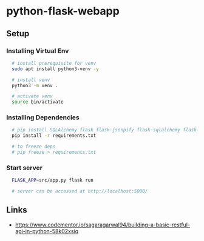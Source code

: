 # python-flask-webapp

## Setup

### Installing Virtual Env

```bash
  # install prerequisite for venv
  sudo apt install python3-venv -y

  # install venv
  python3 -m venv .

  # activate venv
  source bin/activate
```

### Installing Dependencies

```bash
  # pip install SQLAlchemy flask flask-jsonpify flask-sqlalchemy flask-restful
  pip install -r requirements.txt

  # to freeze deps
  # pip freeze > requirements.txt
```



### Start server
```bash
  FLASK_APP=src/app.py flask run

  # server can be accessed at http://localhost:5000/
```


## Links
- https://www.codementor.io/sagaragarwal94/building-a-basic-restful-api-in-python-58k02xsiq
